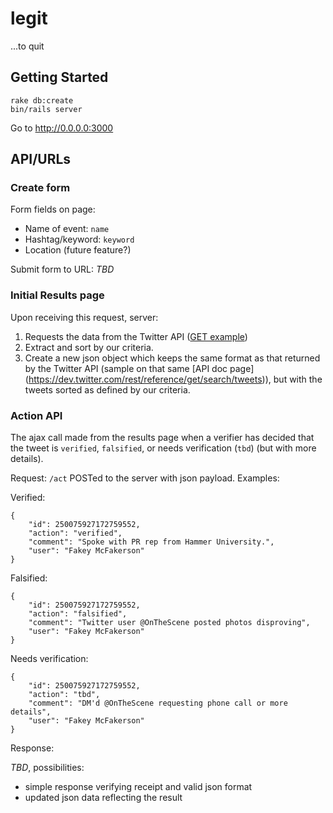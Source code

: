 # legit

...to quit

## Getting Started

    rake db:create
    bin/rails server

Go to http://0.0.0.0:3000

## API/URLs

### Create form

Form fields on page:

* Name of event: `name`
* Hashtag/keyword: `keyword`
* Location (future feature?)

Submit form to URL: _TBD_

### Initial Results page

Upon receiving this request, server:

1. Requests the data from the Twitter API ([GET
   example](https://dev.twitter.com/rest/reference/get/search/tweets))
2. Extract and sort by our criteria.
3. Create a new json object which keeps the same format as that
   returned by the Twitter API (sample on that same [API doc page]
   (https://dev.twitter.com/rest/reference/get/search/tweets)),
   but with the tweets sorted as defined by our criteria.

### Action API

The ajax call made from the results page when a verifier has decided
that the tweet is `verified`, `falsified`, or needs verification
(`tbd`) (but with more details).

Request: `/act` POSTed to the server with json payload. Examples:

Verified:

    {
        "id": 250075927172759552,
        "action": "verified",
        "comment": "Spoke with PR rep from Hammer University.",
        "user": "Fakey McFakerson"
    }

Falsified:

    {
        "id": 250075927172759552,
        "action": "falsified",
        "comment": "Twitter user @OnTheScene posted photos disproving",
        "user": "Fakey McFakerson"
    }


Needs verification:

    {
        "id": 250075927172759552,
        "action": "tbd",
        "comment": "DM'd @OnTheScene requesting phone call or more details",
        "user": "Fakey McFakerson"
    }

Response: 

_TBD_, possibilities:

* simple response verifying receipt and valid json format
* updated json data reflecting the result

